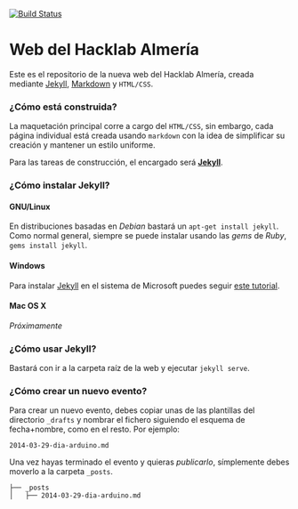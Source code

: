 [![Build Status](https://travis-ci.org/HackLab-Almeria/hacklab-almeria.github.io.svg?branch=master)](https://travis-ci.org/HackLab-Almeria/hacklab-almeria.github.io)

# Web del Hacklab Almería

Este es el repositorio de la nueva web del Hacklab Almería, creada mediante [Jekyll][1], [Markdown][2] y `HTML/CSS`.

### ¿Cómo está construida?

La maquetación principal corre a cargo del `HTML/CSS`, sin embargo, cada página individual está creada usando `markdown` con la idea de simplificar su creación y mantener un estilo uniforme.

Para las tareas de construcción, el encargado será **[Jekyll][1]**.

### ¿Cómo instalar Jekyll?

#### GNU/Linux

En distribuciones basadas en _Debian_ bastará un `apt-get install jekyll`. Como normal general, siempre se puede instalar usando las _gems_ de _Ruby_, `gems install jekyll`.

#### Windows

Para instalar [Jekyll][1] en el sistema de Microsoft puedes seguir [este tutorial][3].

#### Mac OS X

_Próximamente_

### ¿Cómo usar Jekyll?

Bastará con ir a la carpeta raíz de la web y ejecutar `jekyll serve`.

### ¿Cómo crear un nuevo evento?

Para crear un nuevo evento, debes copiar unas de las plantillas del directorio `_drafts` y nombrar el fichero siguiendo el esquema de fecha+nombre, como en el resto. Por ejemplo:

```
2014-03-29-dia-arduino.md
```

Una vez hayas terminado el evento y quieras _publicarlo_, símplemente debes moverlo a la carpeta `_posts`. 

```
├── _posts
│   ├── 2014-03-29-dia-arduino.md
```

[1]: http://jekyllrb.com
[2]: http://es.wikipedia.org/wiki/Markdown
[3]: http://jekyll-windows.juthilo.com
